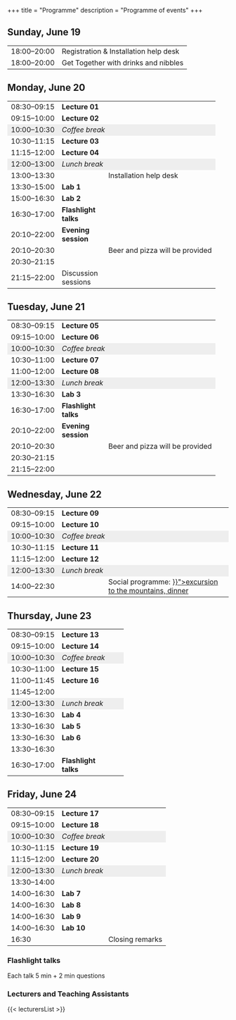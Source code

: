 +++
title = "Programme"
description = "Programme of events"
+++

<div class="row">
<div class="col-sm-offset-1 col-sm-10">
				
<h2>Sunday, June 19</h2>
<table class="programme">
<tbody>
<tr>
<td width="100ex">18:00–20:00</td>
<td>Registration &amp; Installation help desk</td>
</tr>
<tr>
<td>18:00–20:00</td>
<td>Get Together with drinks and nibbles</td>
</tr>
</tbody>
</table>
<h2>Monday, June 20</h2>
<table class="programme" width="850px">
<tbody>
<tr>
<td width="100ex">08:30–09:15</td>
<td width="90ex"><strong>Lecture 01</strong></td>
<td></td>
</tr>
<tr>
<td>09:15–10:00</td>
<td><strong>Lecture 02</strong></td>
<td></td>
</tr>
<tr bgcolor="#eeeeee">
<td>10:00–10:30</td>
<td colspan="2"><em>Coffee break</em></td>
</tr>
<tr>
<td>10:30–11:15</td>
<td><strong>Lecture 03</strong></td>
<td></td>
</tr>
<tr>
<td>11:15–12:00</td>
<td><strong>Lecture 04</strong></td>
<td></td>
</tr>
<tr bgcolor="#eeeeee">
<td>12:00–13:00</td>
<td colspan="2"><em>Lunch break</em></td>
</tr>
<tr>
<td>13:00–13:30</td>
<td>&nbsp;</td>
<td>Installation help desk</td>
</tr>
<tr>
<td>13:30–15:00</td>
<td><strong>Lab 1</strong></td>
<td></td>
</tr>
<tr>
<td>15:00–16:30</td>
<td><strong>Lab 2</strong></td>
<td></td>
</tr>
<tr>
<td>16:30–17:00</td>
<td><strong>Flashlight talks</strong></td>
<td>
<ul>
</ul>
</td>
</tr>
<tr>
<td>20:10–22:00</td>
<td><strong>Evening session</strong></td>
<td>&nbsp;</td>
</tr>
<tr>
<td>20:10–20:30</td>
<td>&nbsp;</td>
<td>Beer and pizza will be provided</td>
</tr>
<tr>
<td>20:30–21:15</td>
<td>&nbsp;</td>
<td><ul>
</ul></td>
</tr>
<tr>
<td>21:15–22:00</td>
<td>Discussion sessions</td>
<td><ul>
</ul></td>
</tr>
</tbody>
</table>

<h2>Tuesday, June 21</h2>
<table class="programme" width="850px">
<tbody>
<tr>
<td width="100ex">08:30–09:15</td>
<td width="90ex"><strong>Lecture 05</strong></td>
<td></td>
</tr>
<tr>
<td>09:15–10:00</td>
<td><strong>Lecture 06</strong></td>
<td></td>
</tr>
<tr bgcolor="#eeeeee">
<td>10:00–10:30</td>
<td colspan="2"><em>Coffee break</em></td>
</tr>
<tr>
<td>10:30–11:00</td>
<td><strong>Lecture 07</strong></td>
<td></td>
</tr>
<tr>
<td>11:00–12:00</td>
<td><strong>Lecture 08</strong></td>
<td></td>
</tr>
<tr bgcolor="#eeeeee">
<td>12:00–13:30</td>
<td colspan="2"><em>Lunch break</em></td>
</tr>
<tr>
<td>13:30–16:30</td>
<td><strong>Lab 3</strong></td>
<td></td>
</tr>
<tr>
<td>16:30–17:00</td>
<td><strong>Flashlight talks</strong></td>
<td>
<ul>
</ul>
</td>
</tr>
<tr>
<td>20:10–22:00</td>
<td><strong>Evening session</strong></td>
<td>&nbsp;</td>
</tr>
<tr>
<td>20:10–20:30</td>
<td>&nbsp;</td>
<td>Beer and pizza will be provided</td>
</tr>
<tr>
<td>20:30–21:15</td>
<td>&nbsp;</td>
<td>
<ul>
</ul>
</td>
</tr>
<tr>
<td>21:15–22:00</td>
<td>&nbsp;</td>
<td><ul>
</ul></td>
</tr>
</tbody>
</table>
<h2>Wednesday, June 22</h2>
<table class="programme">
<tbody>
<tr>
<td width="100ex">08:30–09:15</td>
<td width="90ex"><strong>Lecture 09</strong></td>
<td></td>
</tr>
<tr>
<td>09:15–10:00</td>
<td><strong>Lecture 10</strong></td>
<td></td>
</tr>
<tr bgcolor="#eeeeee">
<td>10:00–10:30</td>
<td colspan="2"><em>Coffee break</em></td>
</tr>
<tr>
<td>10:30–11:15</td>
<td><strong>Lecture 11</strong></td>
<td></td>
</tr>
<tr>
<td>11:15–12:00</td>
<td><strong>Lecture 12</strong></td>
<td></td>
</tr>
<tr bgcolor="#eeeeee">
<td>12:00–13:30</td>
<td colspan="2"><em>Lunch break</em></td>
</tr>
<tr>
<td>14:00–22:30</td>
<td>&nbsp;</td>
<td>Social programme: <a href="{{< relref "about.md#social" >}}">excursion to the mountains, dinner</a></td>
</tr>
</tbody>
</table>

## Thursday, June 23

<table class="programme">
<tbody>
<tr>
<td width="100ex">08:30–09:15</td>
<td width="90ex"><strong>Lecture 13</strong></td>
<td></td>
</tr>
<tr>
<td>09:15–10:00</td>
<td><strong>Lecture 14</strong></td>
<td></td>
</tr>
<tr bgcolor="#eeeeee">
<td>10:00–10:30</td>
<td colspan="2"><em>Coffee break</em></td>
</tr>
<tr>
<td>10:30–11:00</td>
<td><strong>Lecture 15</strong></td>
<td></td>
</tr>
<tr>
<td>11:00–11:45</td>
<td><strong>Lecture 16</strong></td>
<td></td>
</tr>
<tr>
<td>11:45–12:00</td>
<td>&nbsp;</td>
<td></td>
</tr>
<tr bgcolor="#eeeeee">
<td>12:00–13:30</td>
<td colspan="2"><em>Lunch break</em></td>
</tr>
<tr>
<td>13:30–16:30</td>
<td><strong>Lab 4</strong></td>
<td></td>
</tr>
<tr>
<td>13:30–16:30</td>
<td><strong>Lab 5</strong></td>
<td></td>
</tr>
<tr>
<td>13:30–16:30</td>
<td><strong>Lab 6</strong></td>
<td></td>
</tr>
<tr>
<td>13:30–16:30</td>
<td>&nbsp;</td>
<td></td>
</tr>
<tr>
<td>16:30–17:00</td>
<td><strong>Flashlight talks</strong></td>
<td>
<ul>
</ul>
</td>
</tr>
</tbody>
</table>

## Friday, June 24

<table class="programme">
<tbody>
<tr>
<td width="100ex">08:30–09:15</td>
<td width="90ex"><strong>Lecture 17</strong></td>
<td></td>
</tr>
<tr>
<td>09:15–10:00</td>
<td><strong>Lecture 18</strong></td>
<td></td>
</tr>
<tr bgcolor="#eeeeee">
<td>10:00–10:30</td>
<td colspan="2"><em>Coffee break</em></td>
</tr>
<tr>
<td>10:30–11:15</td>
<td><strong>Lecture 19</strong></td>
<td></td>
</tr>
<tr>
<td>11:15–12:00</td>
<td><strong>Lecture 20</strong></td>
<td></td>
</tr>
<tr bgcolor="#eeeeee">
<td>12:00–13:30</td>
<td colspan="2"><em>Lunch break</em></td>
</tr>
<tr>
<td>13:30–14:00</td>
<td>&nbsp;</td>
<td></td>
</tr>
<tr>
<td>14:00–16:30</td>
<td><strong>Lab 7</strong></td>
<td></td>
</tr>
<tr>
<td>14:00–16:30</td>
<td><strong>Lab 8</strong></td>
<td></td>
</tr>
<tr>
<td>14:00–16:30</td>
<td><strong>Lab 9</strong></td>
<td></td>
</tr>
<tr>
<td>14:00–16:30</td>
<td><strong>Lab 10</strong></td>
<td></td>
</tr>
<tr>
<td>16:30</td>
<td>&nbsp;</td>
<td>Closing remarks</td>
</tr>
</tbody>
</table>

### Flashlight talks

Each talk 5 min + 2 min questions

### Lecturers and Teaching Assistants

{{< lecturersList >}}

</div>
</div>